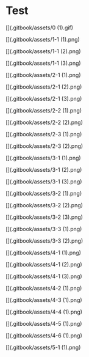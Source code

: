 # Test

[](.gitbook/assets/0 (1).gif)

[](.gitbook/assets/0.gif)

[](.gitbook/assets/1-1 (1).png)

[](.gitbook/assets/1-1 (2).png)

[](.gitbook/assets/1-1 (3).png)

[](.gitbook/assets/1-1.png)

[](.gitbook/assets/1-2.png)

[](.gitbook/assets/1-3.png)

[](.gitbook/assets/1-4.png)

[](.gitbook/assets/2-1 (1).png)

[](.gitbook/assets/2-1 (2).png)

[](.gitbook/assets/2-1 (3).png)

[](.gitbook/assets/2-1.jpg)

[](.gitbook/assets/2-1.png)

[](.gitbook/assets/2-2 (1).png)

[](.gitbook/assets/2-2 (2).png)

[](.gitbook/assets/2-2.png)

[](.gitbook/assets/2-3 (1).png)

[](.gitbook/assets/2-3 (2).png)

[](.gitbook/assets/2-3.png)

[](.gitbook/assets/2-4.png)

[](.gitbook/assets/3-1 (1).png)

[](.gitbook/assets/3-1 (2).png)

[](.gitbook/assets/3-1 (3).png)

[](.gitbook/assets/3-1.jpg)

[](.gitbook/assets/3-1.png)

[](.gitbook/assets/3-2 (1).png)

[](.gitbook/assets/3-2 (2).png)

[](.gitbook/assets/3-2 (3).png)

[](.gitbook/assets/3-2.png)

[](.gitbook/assets/3-3 (1).png)

[](.gitbook/assets/3-3 (2).png)

[](.gitbook/assets/3-3.png)

[](.gitbook/assets/3-4.png)

[](.gitbook/assets/3-5.png)

[](.gitbook/assets/3-6.png)

[](.gitbook/assets/4-1 (1).png)

[](.gitbook/assets/4-1 (2).png)

[](.gitbook/assets/4-1 (3).png)

[](.gitbook/assets/4-1.jpg)

[](.gitbook/assets/4-1.png)

[](.gitbook/assets/4-2 (1).png)

[](.gitbook/assets/4-2.png)

[](.gitbook/assets/4-3 (1).png)

[](.gitbook/assets/4-3.png)

[](.gitbook/assets/4-4 (1).png)

[](.gitbook/assets/4-4.png)

[](.gitbook/assets/4-5 (1).png)

[](.gitbook/assets/4-5.png)

[](.gitbook/assets/4-6 (1).png)

[](.gitbook/assets/4-6.png)

[](.gitbook/assets/4-7.png)

[](.gitbook/assets/5-1 (1).png)

[](.gitbook/assets/5-1.jpg)

[](.gitbook/assets/5-1.png)

[](.gitbook/assets/5-2.jpg)

[](.gitbook/assets/5-2.png)

[](.gitbook/assets/5-3.png)

[](.gitbook/assets/5-4.png)

[](.gitbook/assets/5-5.png)

[](.gitbook/assets/6-1.png)


